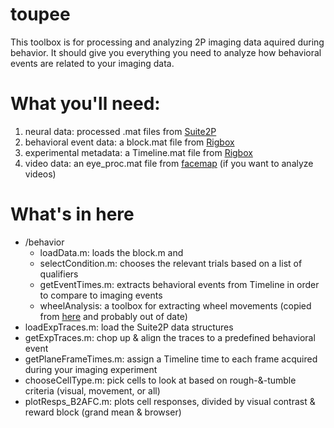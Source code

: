 # toupee
This toolbox is for processing and analyzing 2P imaging data aquired during behavior. It should give you everything you need to analyze how behavioral events are related to your imaging data.

# What you'll need:
1. neural data: processed .mat files from [Suite2P](https://github.com/MouseLand/suite2p)
2. behavioral event data: a block.mat file from [Rigbox](https://github.com/cortex-lab/Rigbox)
3. experimental metadata: a Timeline.mat file from [Rigbox](https://github.com/cortex-lab/Rigbox)
4. video data: an eye_proc.mat file from [facemap](https://github.com/MouseLand/FaceMap) (if you want to analyze videos)

# What's in here
- /behavior
  - loadData.m: loads the block.m and 
  - selectCondition.m: chooses the relevant trials based on a list of qualifiers
  - getEventTimes.m: extracts behavioral events from Timeline in order to compare to imaging events
  - wheelAnalysis: a toolbox for extracting wheel movements (copied from [here](https://github.com/cortex-lab/wheelAnalysis) and probably out of date)
- loadExpTraces.m: load the Suite2P data structures
- getExpTraces.m: chop up & align the traces to a predefined behavioral event
- getPlaneFrameTimes.m: assign a Timeline time to each frame acquired during your imaging experiment
- chooseCellType.m: pick cells to look at based on rough-&-tumble criteria (visual, movement, or all)
- plotResps_B2AFC.m: plots cell responses, divided by visual contrast & reward block (grand mean & browser)
# 
